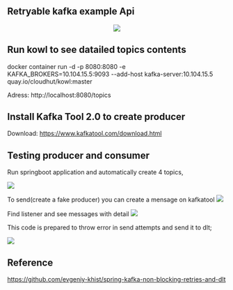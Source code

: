 ## Retryable kafka example Api
<p align=center>
  <img src="https://www.teahub.io/photos/full/277-2774413_website-under-construction-hd.jpg" />
</p>

## Run kowl to see datailed topics contents
  docker container run -d -p 8080:8080 -e KAFKA_BROKERS=10.104.15.5:9093 --add-host kafka-server:10.104.15.5 quay.io/cloudhut/kowl:master

  Adress: http://localhost:8080/topics

## Install Kafka Tool 2.0 to create producer
  Download: https://www.kafkatool.com/download.html

## Testing producer and consumer

  Run springboot application and automatically create 4 topics,

  <img src="https://user-images.githubusercontent.com/42948627/146279065-79b10fdb-66e8-4d99-90e0-28565be006d2.png" />

  To send(create a fake producer) you can create a mensage on kafkatool
  <img src="https://user-images.githubusercontent.com/42948627/146279890-ea7c2af4-b22c-4fe4-92ea-f0795fad3657.png" />

  Find listener and see messages with detail 
  <img src="https://user-images.githubusercontent.com/42948627/146279825-6bdb8b26-74c1-4424-acc3-e54dc16f7017.png" />

  This code is prepared to throw error in send attempts and send it to dlt;

  <img src="https://user-images.githubusercontent.com/42948627/146279480-2cfffb75-3c4b-49a0-ace3-154889eb252a.png" />

## Reference
https://github.com/evgeniy-khist/spring-kafka-non-blocking-retries-and-dlt
